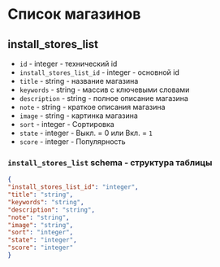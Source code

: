 # Список магазинов
## install_stores_list
- `id` - integer - технический id
- `install_stores_list_id` - integer - основной id
- `title` - string - название магазина
- `keywords` - string - массив с ключевыми словами
- `description` - string - полное описание магазина
- `note` - string - краткое описания магазина
- `image` - string - картинка магазина
- `sort` - integer - Сортировка
- `state` - integer - Выкл. = 0 или Вкл. = `1`
- `score` - integer - Популярность
### `install_stores_list` schema - структура таблицы
```json
{
"install_stores_list_id": "integer",
"title": "string",
"keywords": "string",
"description": "string",
"note": "string",
"image": "string",
"sort": "integer",
"state": "integer",
"score": "integer"
}
```
